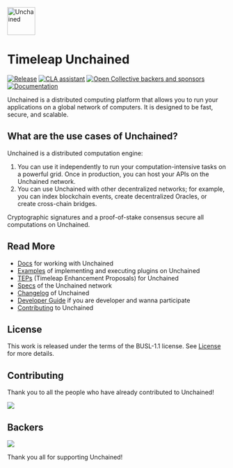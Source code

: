 <img height="64px" src="https://timeleap.swiss/images/timeleap.svg" alt="Unchained">

# Timeleap Unchained

[![Release](https://shields.io/github/v/release/timeleaplabs/unchained)](https://github.com/TimeleapLabs/unchained/releases)
[![CLA assistant](https://cla-assistant.io/readme/badge/TimeleapLabs/unchained)](https://cla-assistant.io/TimeleapLabs/unchained)
[![Open Collective backers and sponsors](https://img.shields.io/opencollective/all/unchained)](https://opencollective.com/unchained)
[![Documentation](https://img.shields.io/badge/Documentation-brightgreen)](https://timeleap.swiss/docs/unchained)

Unchained is a distributed computing platform that allows you to run your applications on a global network of computers. It is designed to be fast, secure, and scalable.

## What are the use cases of Unchained?

Unchained is a distributed computation engine:

1. You can use it independently to run your computation-intensive tasks on a powerful grid. Once in production, you can host your APIs on the Unchained network.
2. You can use Unchained with other decentralized networks; for example, you can index blockchain events, create decentralized Oracles, or create cross-chain bridges.

Cryptographic signatures and a proof-of-stake consensus secure all computations on Unchained.

## Read More

- [Docs](https://timeleap.swiss/docs/products/unchained) for working with Unchained
- [Examples](https://github.com/TimeleapLabs/tep-examples) of implementing and executing plugins on Unchained
- [TEPs](https://timeleap.swiss/docs/tep) (Timeleap Enhancement Proposals) for Unchained
- [Specs](https://timeleap.swiss/docs/products/unchained/specs) of the Unchained network
- [Changelog](./CHANGELOG.md) of Unchained
- [Developer Guide](./Developer-Guide.md) if you are developer and wanna participate
- [Contributing](./CONTRIBUTING.md) to Unchained

## License

This work is released under the terms of the BUSL-1.1 license.
See [License](./LICENSE) for more details.

## Contributing

Thank you to all the people who have already contributed to Unchained!

<a href="https://github.com/TimeleapLabs/unchained/graphs/contributors">
  <img src="https://contributors-img.firebaseapp.com/image?repo=TimeleapLabs/unchained" />
</a>

## Backers

<a href="https://opencollective.com/unchained">
  <img src="https://opencollective.com/unchained/backers.svg?width=890" />
</a>

Thank you all for supporting Unchained!
